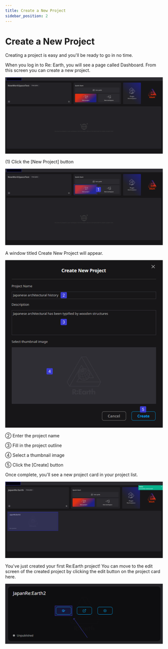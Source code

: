 ```yaml
---
title: Create a New Project
sidebar_position: 2
---
```


# **Create a New Project**

Creating a project is easy and you'll be ready to go in no time.

When you log in to Re: Earth, you will see a page called Dashboard. From this screen you can create a new project.

![sef 1.png](./img/8.png)

(1) Click the [New Project] button 

![sef 1 (1).png](./img/9.png)

A window titled Create New Project will appear.

![dfg 1.png](./img/10.png)

② Enter the project name

③ Fill in the project outline

④ Select a thumbnail image

⑤ Click the [Create] button

Once complete, you'll see a new project card in your project list.

![sd 1 (1).png](./img/11.png)

You've just created your first Re:Earth project! You can move to the edit screen of the created project by clicking the edit button on the project card here.

![sd 1 (2).png](./img/12.png)